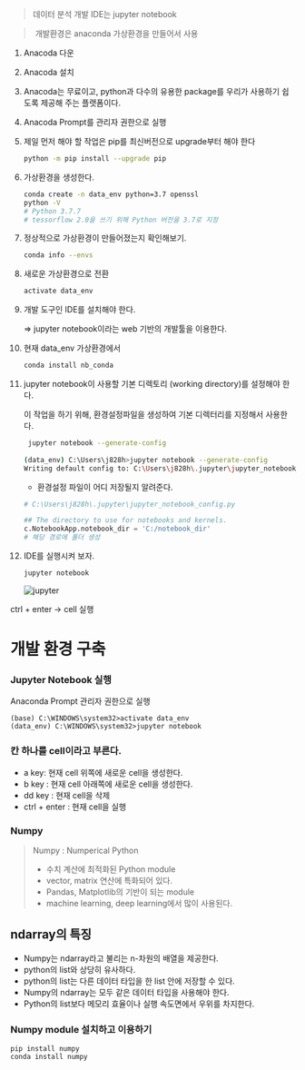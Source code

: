 > 데이터 분석 개발 IDE는 jupyter notebook

> ​					개발환경은 anaconda 가상환경을 만들어서 사용



1. Anacoda 다운

2. Anacoda 설치

3. Anacoda는 무료이고, python과 다수의 유용한 package를 우리가 사용하기 쉽도록 제공해 주는 플랫폼이다.

4. Anacoda Prompt를 관리자 권한으로 실행

5. 제일 먼저 해야 할 작업은 pip를 최신버전으로 upgrade부터 해야 한다

   ```bash
   python -m pip install --upgrade pip
   ```

6. 가상환경을 생성한다.

   ```bash
   conda create -n data_env python=3.7 openssl
   python -V
   # Python 3.7.7
   # tessorflow 2.0을 쓰기 위해 Python 버전을 3.7로 지정
   ```

   

7. 정상적으로 가상환경이 만들어졌는지 확인해보기.

   ```bash
   conda info --envs
   ```

8. 새로운 가상환경으로 전환

   ```bash
   activate data_env
   ```

9. 개발 도구인 IDE를 설치해야 한다.

   => jupyter notebook이라는 web 기반의 개발툴을 이용한다.

10. 현재 data_env 가상환경에서

    ```bash 
    conda install nb_conda
    ```

11. jupyter notebook이 사용할 기본 디렉토리 (working directory)를 설정해야 한다.

    이 작업을 하기 위해, 환경설정파일을 생성하여 기본 디렉터리를 지정해서 사용한다.

    ```bash
     jupyter notebook --generate-config
     
    (data_env) C:\Users\j828h>jupyter notebook --generate-config
    Writing default config to: C:\Users\j828h\.jupyter\jupyter_notebook_config.py
    ```

    - 환경설정 파일이 어디 저장될지 알려준다.

    ```python
    # C:\Users\j828h\.jupyter\jupyter_notebook_config.py
    
    ## The directory to use for notebooks and kernels.
    c.NotebookApp.notebook_dir = 'C:/notebook_dir'
    # 해당 경로에 폴더 생성
    ```

13. IDE를 실행시켜 보자.

    ```bash
    jupyter notebook
    ```

    ![jupyter](markdown-images/jupyter.PNG)



ctrl + enter -> cell 실행

# 개발 환경 구축

### Jupyter Notebook 실행

Anaconda Prompt 관리자 권한으로 실행

```
(base) C:\WINDOWS\system32>activate data_env
(data_env) C:\WINDOWS\system32>jupyter notebook
```



### 칸 하나를 cell이라고 부른다.

-   a key: 현재 cell 위쪽에 새로운 cell을 생성한다.
-   b key : 현재 cell 아래쪽에 새로운 cell을 생성한다.
-   dd key : 현재 cell을 삭제
-   ctrl + enter : 현재 cell을 실행



### Numpy

> Numpy : Numperical Python
> 
> -   수치 계산에 최적화된 Python module
> -   vector, matrix 연산에 특화되어 있다.
> -   Pandas, Matplotlib의 기반이 되는 module
> -   machine learning, deep learning에서 많이 사용된다.



## ndarray의 특징

-   Numpy는 ndarray라고 불리는 n-차원의 배열을 제공한다.
-   python의 list와 상당히 유사하다.
-   python의 list는 다른 데이터 타입을 한 list 안에 저장할 수 있다.
-   Numpy의 ndarray는 모두 같은 데이터 타입을 사용해야 한다.
-   Python의 list보다 메모리 효율이나 실행 속도면에서 우위를 차지한다.



### Numpy module 설치하고 이용하기

```
pip install numpy
conda install numpy
```
